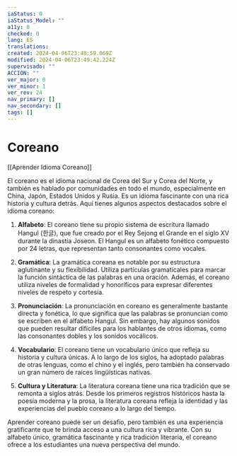 ```yaml
---
iaStatus: 0
iaStatus_Model: ""
a11y: 0
checked: 0
lang: ES
translations: 
created: 2024-04-06T23:48:59.069Z
modified: 2024-04-06T23:49:42.224Z
supervisado: ""
ACCION: ""
ver_major: 0
ver_minor: 1
ver_rev: 24
nav_primary: []
nav_secondary: []
tags: []
---
```

# Coreano

[[Aprender Idioma Coreano]]

El coreano es el idioma nacional de Corea del Sur y Corea del Norte, y también es hablado por comunidades en todo el mundo, especialmente en China, Japón, Estados Unidos y Rusia. Es un idioma fascinante con una rica historia y cultura detrás. Aquí tienes algunos aspectos destacados sobre el idioma coreano:

1. **Alfabeto**: El coreano tiene su propio sistema de escritura llamado Hangul (한글), que fue creado por el Rey Sejong el Grande en el siglo XV durante la dinastía Joseon. El Hangul es un alfabeto fonético compuesto por 24 letras, que representan tanto consonantes como vocales.

2. **Gramática**: La gramática coreana es notable por su estructura aglutinante y su flexibilidad. Utiliza partículas gramaticales para marcar la función sintáctica de las palabras en una oración. Además, el coreano utiliza niveles de formalidad y honoríficos para expresar diferentes niveles de respeto y cortesía.

3. **Pronunciación**: La pronunciación en coreano es generalmente bastante directa y fonética, lo que significa que las palabras se pronuncian como se escriben en el alfabeto Hangul. Sin embargo, hay algunos sonidos que pueden resultar difíciles para los hablantes de otros idiomas, como las consonantes dobles y los sonidos vocálicos.

4. **Vocabulario**: El coreano tiene un vocabulario único que refleja su historia y cultura únicas. A lo largo de los siglos, ha adoptado palabras de otras lenguas, como el chino y el inglés, pero también ha conservado un gran número de raíces lingüísticas nativas.

5. **Cultura y Literatura**: La literatura coreana tiene una rica tradición que se remonta a siglos atrás. Desde los primeros registros históricos hasta la poesía moderna y la prosa, la literatura coreana refleja la identidad y las experiencias del pueblo coreano a lo largo del tiempo.

Aprender coreano puede ser un desafío, pero también es una experiencia gratificante que te brinda acceso a una cultura rica y vibrante. Con su alfabeto único, gramática fascinante y rica tradición literaria, el coreano ofrece a los estudiantes una nueva perspectiva del mundo.